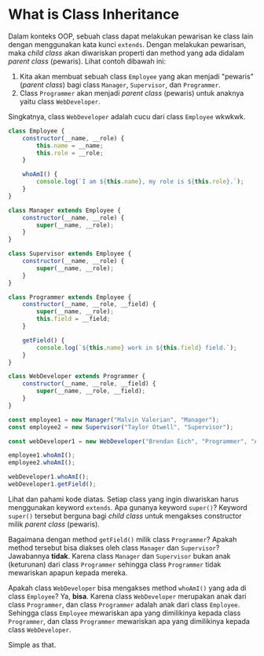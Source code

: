 # What is Class Inheritance

Dalam konteks OOP, sebuah class dapat melakukan pewarisan ke class lain dengan menggunakan kata kunci `extends`. Dengan melakukan pewarisan, maka *child class* akan diwariskan properti dan method yang ada didalam *parent class* (pewaris). Lihat contoh dibawah ini:

1. Kita akan membuat sebuah class `Employee` yang akan menjadi "pewaris" (*parent class*) bagi class `Manager`, `Supervisor`, dan `Programmer`.
2. Class `Programmer` akan menjadi *parent class* (pewaris) untuk anaknya yaitu class `WebDeveloper`.

Singkatnya, class `WebDeveloper` adalah cucu dari class `Employee` wkwkwk.

```js
class Employee {
    constructor(__name, __role) {
        this.name = __name;
        this.role = __role;
    }

    whoAmI() {
        console.log(`I am ${this.name}, my role is ${this.role}.`);
    }
}

class Manager extends Employee {
    constructor(__name, __role) {
        super(__name, __role);
    }
}

class Supervisor extends Employee {
    constructor(__name, __role) {
        super(__name, __role);
    }
}

class Programmer extends Employee {
    constructor(__name, __role, __field) {
        super(__name, __role);
        this.field = __field;
    }

    getField() {
        console.log(`${this.name} work in ${this.field} field.`);
    }
}

class WebDeveloper extends Programmer {
    constructor(__name, __role, __field) {
        super(__name, __role, __field);
    }
}

const employee1 = new Manager("Malvin Valerian", "Manager");
const employee2 = new Supervisor("Taylor Otwell", "Supervisor");

const webDeveloper1 = new WebDeveloper("Brendan Eich", "Programmer", "Android Developer");

employee1.whoAmI();
employee2.whoAmI();

webDeveloper1.whoAmI();
webDeveloper1.getField();
```

Lihat dan pahami kode diatas. Setiap class yang ingin diwariskan harus menggunakan keyword `extends`. Apa gunanya keyword `super()`? Keyword `super()` tersebut berguna bagi *child class* untuk mengakses constructor milik *parent class* (pewaris).

Bagaimana dengan method `getField()` milik class `Programmer`? Apakah method tersebut bisa diakses oleh class `Manager` dan `Supervisor`? Jawabannya **tidak**. Karena class `Manager` dan `Supervisor` bukan anak (keturunan) dari class `Programmer` sehingga class `Programmer` tidak mewariskan apapun kepada mereka.

Apakah class `WebDeveloper` bisa mengakses method `whoAmI()` yang ada di class `Employee`? Ya, **bisa**. Karena class `WebDeveloper` merupakan anak dari class `Programmer`, dan class `Programmer` adalah anak dari class `Employee`. Sehingga class `Employee` mewariskan apa yang dimilikinya kepada class `Programmer`, dan class `Programmer` mewariskan apa yang dimilikinya kepada class `WebDeveloper`.

Simple as that.